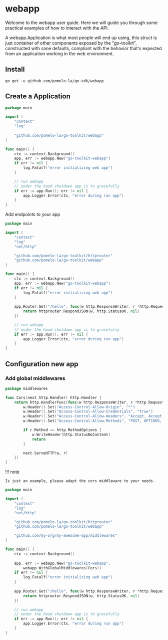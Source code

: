 # webapp

Welcome to the webapp user guide. Here we will guide you through some
practical examples of how to interact with the API.

A webapp.Application is what most people will end up using, this struct
is just container of other components exposed by the "go-toolkit",
constructed with sane defaults, compliant with the behavior that's expected
from an application working in the web environment.

## Install

    go get -u github.com/pomelo-la/go-sdk/webapp

## Create a Application

```go
package main

import (
	"context"
	"log"
	
	"github.com/pomelo-la/go-toolkit/webapp"
)

func main() {
	ctx := context.Background()
	app, err := webapp.New("go-toolkit-webapp")
	if err != nil {
		log.Fatalf("error initializing web app")
	}

	// run webapp
	// under the hood shutdown app is to gracefully
	if err := app.Run(); err != nil {
		app.Logger.Error(ctx, "error during run app")
	}
}
```

Add endpoints to your app

```go hl_lines="6 19-21"
package main

import (
	"context"
	"log"
	"net/http"

	"github.com/pomelo-la/go-toolkit/httprouter"
	"github.com/pomelo-la/go-toolkit/webapp"
)

func main() {
	ctx := context.Background()
	app, err := webapp.New("go-toolkit-webapp")
	if err != nil {
		log.Fatalf("error initializing web app")
	}
	
	app.Router.Get("/hello", func(w http.ResponseWriter, r *http.Request) error {
		return httprouter.RespondJSON(w, http.StatusOK, nil)
	})

	// run webapp
	// under the hood shutdown app is to gracefully
	if err := app.Run(); err != nil {
		app.Logger.Error(ctx, "error during run app")
	}
}
```

## Configuration new app

### Add global middlewares

```go
package middlewares

func Cors(next http.Handler) http.Handler {
	return http.HandlerFunc(func(w http.ResponseWriter, r *http.Request) {
		w.Header().Set("Access-Control-Allow-Origin", "*")
		w.Header().Set("Access-Control-Allow-Credentials", "true")
		w.Header().Set("Access-Control-Allow-Headers", "Accept, Accept-Encoding, Content-Type, Content-Length, Authorization")
		w.Header().Set("Access-Control-Allow-Methods", "POST, OPTIONS, GET, PUT, HEAD, DELETE, PATCH")

		if r.Method == http.MethodOptions {
			w.WriteHeader(http.StatusNoContent)
			return
		}

		next.ServeHTTP(w, r)
	})
}
```

!!! note

    Is just an example, please adapt the cors middleware to your needs.

```go hl_lines="11 18"
package main

import (
	"context"
	"log"
	"net/http"

	"github.com/pomelo-la/go-toolkit/httprouter"
	"github.com/pomelo-la/go-toolkit/webapp"

	"github.com/my-org/my-awesome-app/middlewares"
)

func main() {
	ctx := context.Background()
	
	app, err := webapp.New("go-toolkit-webapp", 
		webapp.WithGlobalMiddlewares(Cors))
	if err != nil {
		log.Fatalf("error initializing web app")
	}
	
	app.Router.Get("/hello", func(w http.ResponseWriter, r *http.Request) error {
		return httprouter.RespondJSON(w, http.StatusOK, nil)
	})

	// run webapp
	// under the hood shutdown app is to gracefully
	if err := app.Run(); err != nil {
		app.Logger.Error(ctx, "error during run app")
	}
}
```
